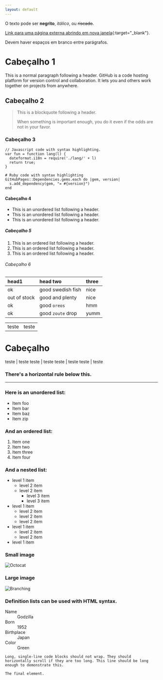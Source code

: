 ```yaml
---
layout: default
---
```


O texto pode ser **negrito**, _itálico_, ou ~~riscado~~.

[Link para uma página externa abrindo em nova janela](https://www.museus.gov.br){:target="_blank"}.

Devem haver espaços em branco entre parágrafos. 

# Cabeçalho 1

This is a normal paragraph following a header. GitHub is a code hosting platform for version control and collaboration. It lets you and others work together on projects from anywhere.

## Cabeçalho 2

> This is a blockquote following a header.
>
> When something is important enough, you do it even if the odds are not in your favor.

### Cabeçalho 3

```
// Javascript code with syntax highlighting.
var fun = function lang(l) {
  dateformat.i18n = require('./lang/' + l)
  return true;
}
```

```
# Ruby code with syntax highlighting
GitHubPages::Dependencies.gems.each do |gem, version|
  s.add_dependency(gem, "= #{version}")
end
```

#### Cabeçalho 4

*   This is an unordered list following a header.
*   This is an unordered list following a header.
*   This is an unordered list following a header.

##### Cabeçalho 5

1.  This is an ordered list following a header.
2.  This is an ordered list following a header.
3.  This is an ordered list following a header.

###### Cabeçalho 6

| head1        | head two          | three |
|:-------------|:------------------|:------|
| ok           | good swedish fish | nice  |
| out of stock | good and plenty   | nice  |
| ok           | good `oreos`      | hmm   |
| ok           | good `zoute` drop | yumm  |

|       |       |
|:------|:------|
| teste | teste |

# Cabeçalho

teste | teste
teste | teste
teste | teste
teste | teste


### There's a horizontal rule below this.

* * *

### Here is an unordered list:

*   Item foo
*   Item bar
*   Item baz
*   Item zip

### And an ordered list:

1.  Item one
1.  Item two
1.  Item three
1.  Item four

### And a nested list:

- level 1 item
  - level 2 item
  - level 2 item
    - level 3 item
    - level 3 item
- level 1 item
  - level 2 item
  - level 2 item
  - level 2 item
- level 1 item
  - level 2 item
  - level 2 item
- level 1 item

### Small image

![Octocat](https://github.githubassets.com/images/icons/emoji/octocat.png)

### Large image

![Branching](https://guides.github.com/activities/hello-world/branching.png)


### Definition lists can be used with HTML syntax.

<dl>
<dt>Name</dt>
<dd>Godzilla</dd>
<dt>Born</dt>
<dd>1952</dd>
<dt>Birthplace</dt>
<dd>Japan</dd>
<dt>Color</dt>
<dd>Green</dd>
</dl>

```
Long, single-line code blocks should not wrap. They should horizontally scroll if they are too long. This line should be long enough to demonstrate this.
```

```
The final element.
```
